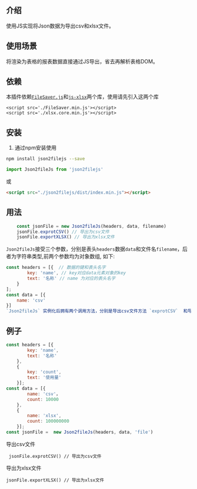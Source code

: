 ## 介绍
使用JS实现将Json数据为导出csv和xlsx文件。

## 使用场景
将渲染为表格的报表数据直接通过JS导出，省去再解析表格DOM。

## 依赖
本插件依赖[`FileSaver.js`](https://github.com/clarketm/FileSaver.js/)和[`js-xlsx`](https://github.com/SheetJS/js-xlsx)两个库，使用请先引入这两个库
```
<script src='./FileSaver.min.js'></script>
<script src='./xlsx.core.min.js'></script>
```

## 安装
1. 通过npm安装使用
```bash
npm install json2filejs --save
```
```js
import Json2fileJs from 'json2filejs'
```
 或
```html
<script src="./json2filejs/dist/index.min.js"></script>
```
## 用法
```js
    const jsonFile = new Json2fileJs(headers, data, filename)
    jsonFile.exprotCSV() // 导出为csv文件
    jsonFile.exportXLSX() // 导出为xlsx文件
```
`Json2fileJs`接受三个参数，分别是表头`headers`数据`data`和文件名`filename`，后者为字符串类型,前两个参数均为对象数组, 如下:
```js
const headers = [{  // 数据的键和表头名字
        key: 'name', // key对应data元素对象的key
        text: '名称' // name 为对应的表头名字
    }
];
const data = [{
    name: 'csv'
}]
`Json2fileJs` 实例化后拥有两个调用方法，分别是导出csv文件方法 `exprotCSV`  和导出xlsx文件方法 `exportXLSX`
```

## 例子

```js
const headers = [{
        key: 'name',
        text: '名称'
    },
    {
        key: 'count',
        text: '使用量'
    }];
const data = [{
        name: 'csv'，
        count: 10000
    },
    {
        name: 'xlsx',
        count: 100000000
    }];
const jsonFile =  new Json2fileJs(headers, data, 'file')
```
导出csv文件
```
 jsonFile.exprotCSV() // 导出为csv文件
```
导出为xlsx文件
```
jsonFile.exportXLSX() // 导出为xlsx文件
```